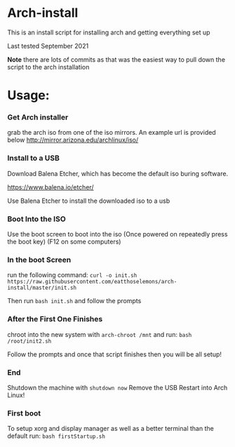 # Arch-install

This is an install script for installing arch and getting everything set up

Last tested September 2021


**Note** there are lots of commits as that was the easiest way to pull down the script to the arch installation

# Usage:
### Get Arch installer
grab the arch iso from one of the iso mirrors. An example url is provided below
http://mirror.arizona.edu/archlinux/iso/

### Install to a USB
Download Balena Etcher, which has become the default iso buring software.

https://www.balena.io/etcher/

Use Balena Etcher to install the downloaded iso to a usb

### Boot Into the ISO

Use the boot screen to boot into the iso (Once powered on repeatedly press the boot key) (F12 on some computers)

### In the boot Screen
run the following command:
`curl -o init.sh https://raw.githubusercontent.com/eatthoselemons/arch-install/master/init.sh`

Then run `bash init.sh` and follow the prompts

### After the First One Finishes

chroot into the new system with `arch-chroot /mnt` and run:
`bash /root/init2.sh`

Follow the prompts and once that script finishes then you will be all setup!

### End

Shutdown the machine with `shutdown now`
Remove the USB
Restart into Arch Linux!

### First boot

To setup xorg and display manager as well as a better terminal than the default run:
`bash firstStartup.sh`
